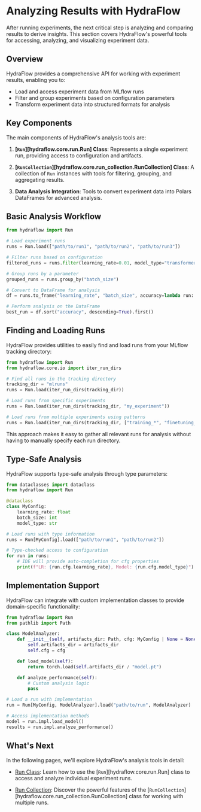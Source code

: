# Analyzing Results with HydraFlow

After running experiments, the next critical step is analyzing and
comparing results to derive insights. This section covers HydraFlow's
powerful tools for accessing, analyzing, and visualizing experiment data.

## Overview

HydraFlow provides a comprehensive API for working with experiment results,
enabling you to:

- Load and access experiment data from MLflow runs
- Filter and group experiments based on configuration parameters
- Transform experiment data into structured formats for analysis

## Key Components

The main components of HydraFlow's analysis tools are:

1. **[`Run`][hydraflow.core.run.Run] Class**: Represents a single experiment
   run, providing access to configuration and artifacts.

2. **[`RunCollection`][hydraflow.core.run_collection.RunCollection] Class**:
   A collection of `Run` instances with tools for filtering, grouping, and
   aggregating results.

3. **Data Analysis Integration**: Tools to convert experiment data into
   Polars DataFrames for advanced analysis.

## Basic Analysis Workflow

```python
from hydraflow import Run

# Load experiment runs
runs = Run.load(["path/to/run1", "path/to/run2", "path/to/run3"])

# Filter runs based on configuration
filtered_runs = runs.filter(learning_rate=0.01, model_type="transformer")

# Group runs by a parameter
grouped_runs = runs.group_by("batch_size")

# Convert to DataFrame for analysis
df = runs.to_frame("learning_rate", "batch_size", accuracy=lambda run: run.get("accuracy"))

# Perform analysis on the DataFrame
best_run = df.sort("accuracy", descending=True).first()
```

## Finding and Loading Runs

HydraFlow provides utilities to easily find and load runs from your MLflow tracking directory:

```python
from hydraflow import Run
from hydraflow.core.io import iter_run_dirs

# Find all runs in the tracking directory
tracking_dir = "mlruns"
runs = Run.load(iter_run_dirs(tracking_dir))

# Load runs from specific experiments
runs = Run.load(iter_run_dirs(tracking_dir, "my_experiment"))

# Load runs from multiple experiments using patterns
runs = Run.load(iter_run_dirs(tracking_dir, ["training_*", "finetuning_*"]))
```

This approach makes it easy to gather all relevant runs for analysis without having to manually specify each run directory.

## Type-Safe Analysis

HydraFlow supports type-safe analysis through type parameters:

```python
from dataclasses import dataclass
from hydraflow import Run

@dataclass
class MyConfig:
    learning_rate: float
    batch_size: int
    model_type: str

# Load runs with type information
runs = Run[MyConfig].load(["path/to/run1", "path/to/run2"])

# Type-checked access to configuration
for run in runs:
    # IDE will provide auto-completion for cfg properties
    print(f"LR: {run.cfg.learning_rate}, Model: {run.cfg.model_type}")
```

## Implementation Support

HydraFlow can integrate with custom implementation classes to provide domain-specific
functionality:

```python
from hydraflow import Run
from pathlib import Path

class ModelAnalyzer:
    def __init__(self, artifacts_dir: Path, cfg: MyConfig | None = None):
        self.artifacts_dir = artifacts_dir
        self.cfg = cfg

    def load_model(self):
        return torch.load(self.artifacts_dir / "model.pt")

    def analyze_performance(self):
        # Custom analysis logic
        pass

# Load a run with implementation
run = Run[MyConfig, ModelAnalyzer].load("path/to/run", ModelAnalyzer)

# Access implementation methods
model = run.impl.load_model()
results = run.impl.analyze_performance()
```

## What's Next

In the following pages, we'll explore HydraFlow's analysis tools in detail:

- [Run Class](run-class.md): Learn how to use the [`Run`][hydraflow.core.run.Run]
  class to access and analyze individual experiment runs.

- [Run Collection](run-collection.md): Discover the powerful features of the
  [`RunCollection`][hydraflow.core.run_collection.RunCollection] class for
  working with multiple runs.